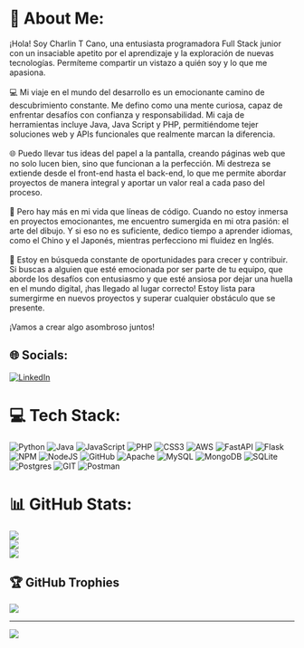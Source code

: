 # 💫 About Me:
¡Hola! Soy Charlin T Cano, una entusiasta programadora Full Stack junior con un insaciable apetito por el aprendizaje y la exploración de nuevas tecnologías. Permíteme compartir un vistazo a quién soy y lo que me apasiona.<br><br>💻 Mi viaje en el mundo del desarrollo es un emocionante camino de descubrimiento constante. Me defino como una mente curiosa, capaz de enfrentar desafíos con confianza y responsabilidad. Mi caja de herramientas incluye Java, Java Script y PHP, permitiéndome tejer soluciones web y APIs funcionales que realmente marcan la diferencia.<br><br>🌐 Puedo llevar tus ideas del papel a la pantalla, creando páginas web que no solo lucen bien, sino que funcionan a la perfección. Mi destreza se extiende desde el front-end hasta el back-end, lo que me permite abordar proyectos de manera integral y aportar un valor real a cada paso del proceso.<br><br>🌟 Pero hay más en mi vida que líneas de código. Cuando no estoy inmersa en proyectos emocionantes, me encuentro sumergida en mi otra pasión: el arte del dibujo. Y si eso no es suficiente, dedico tiempo a aprender idiomas, como el Chino y el Japonés, mientras perfecciono mi fluidez en Inglés.<br><br>🚀 Estoy en búsqueda constante de oportunidades para crecer y contribuir. Si buscas a alguien que esté emocionada por ser parte de tu equipo, que aborde los desafíos con entusiasmo y que esté ansiosa por dejar una huella en el mundo digital, ¡has llegado al lugar correcto! Estoy lista para sumergirme en nuevos proyectos y superar cualquier obstáculo que se presente.<br><br>¡Vamos a crear algo asombroso juntos!


## 🌐 Socials:
[![LinkedIn](https://img.shields.io/badge/LinkedIn-%230077B5.svg?logo=linkedin&logoColor=white)](https://linkedin.com/in/charlin-cano-backend) 

# 💻 Tech Stack:
![Python](https://img.shields.io/badge/python-3670A0?style=plastic&logo=python&logoColor=ffdd54) ![Java](https://img.shields.io/badge/java-%23ED8B00.svg?style=plastic&logo=java&logoColor=white) ![JavaScript](https://img.shields.io/badge/javascript-%23323330.svg?style=plastic&logo=javascript&logoColor=%23F7DF1E) ![PHP](https://img.shields.io/badge/php-%23777BB4.svg?style=plastic&logo=php&logoColor=white) ![CSS3](https://img.shields.io/badge/css3-%231572B6.svg?style=plastic&logo=css3&logoColor=white) ![AWS](https://img.shields.io/badge/AWS-%23FF9900.svg?style=plastic&logo=amazon-aws&logoColor=white) ![FastAPI](https://img.shields.io/badge/FastAPI-005571?style=plastic&logo=fastapi) ![Flask](https://img.shields.io/badge/flask-%23000.svg?style=plastic&logo=flask&logoColor=white) ![NPM](https://img.shields.io/badge/NPM-%23000000.svg?style=plastic&logo=npm&logoColor=white) ![NodeJS](https://img.shields.io/badge/node.js-6DA55F?style=plastic&logo=node.js&logoColor=white) ![GitHub](https://img.shields.io/badge/GitHub-%23121011.svg?style=plastic&logo=github&logoColor=white) ![Apache](https://img.shields.io/badge/apache-%23D42029.svg?style=plastic&logo=apache&logoColor=white) ![MySQL](https://img.shields.io/badge/mysql-%2300f.svg?style=plastic&logo=mysql&logoColor=white) ![MongoDB](https://img.shields.io/badge/MongoDB-%234ea94b.svg?style=plastic&logo=mongodb&logoColor=white) ![SQLite](https://img.shields.io/badge/sqlite-%2307405e.svg?style=plastic&logo=sqlite&logoColor=white) ![Postgres](https://img.shields.io/badge/postgres-%23316192.svg?style=plastic&logo=postgresql&logoColor=white) ![GIT](https://img.shields.io/badge/Git-fc6d26?style=plastic&logo=git&logoColor=white) ![Postman](https://img.shields.io/badge/Postman-FF6C37?style=plastic&logo=postman&logoColor=white)
# 📊 GitHub Stats:
![](https://github-readme-stats.vercel.app/api?username=CharlinTCT&theme=tokyonight&hide_border=false&include_all_commits=false&count_private=false)<br/>
![](https://github-readme-streak-stats.herokuapp.com/?user=CharlinTCT&theme=tokyonight&hide_border=false)<br/>
![](https://github-readme-stats.vercel.app/api/top-langs/?username=CharlinTCT&theme=tokyonight&hide_border=false&include_all_commits=false&count_private=false&layout=compact)

## 🏆 GitHub Trophies
![](https://github-profile-trophy.vercel.app/?username=CharlinTCT&theme=radical&no-frame=false&no-bg=true&margin-w=4)

---
[![](https://visitcount.itsvg.in/api?id=CharlinTCT&icon=0&color=0)](https://visitcount.itsvg.in)

<!-- Proudly created with GPRM ( https://gprm.itsvg.in ) -->
